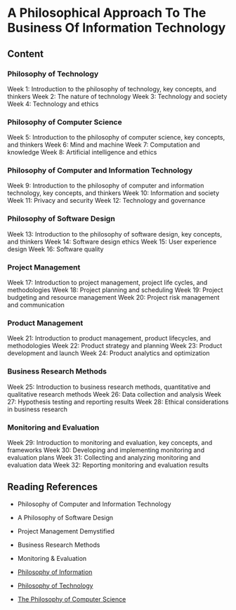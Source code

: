 # A Philosophical Approach To The Business Of Information Technology

## Content

### Philosophy of Technology

Week 1: Introduction to the philosophy of technology, key concepts, and thinkers
Week 2: The nature of technology
Week 3: Technology and society
Week 4: Technology and ethics

### Philosophy of Computer Science

Week 5: Introduction to the philosophy of computer science, key concepts, and thinkers
Week 6: Mind and machine
Week 7: Computation and knowledge
Week 8: Artificial intelligence and ethics

### Philosophy of Computer and Information Technology

Week 9: Introduction to the philosophy of computer and information technology, key concepts, and thinkers
Week 10: Information and society
Week 11: Privacy and security
Week 12: Technology and governance

### Philosophy of Software Design

Week 13: Introduction to the philosophy of software design, key concepts, and thinkers
Week 14: Software design ethics
Week 15: User experience design
Week 16: Software quality

### Project Management

Week 17: Introduction to project management, project life cycles, and methodologies
Week 18: Project planning and scheduling
Week 19: Project budgeting and resource management
Week 20: Project risk management and communication

### Product Management

Week 21: Introduction to product management, product lifecycles, and methodologies
Week 22: Product strategy and planning
Week 23: Product development and launch
Week 24: Product analytics and optimization

### Business Research Methods

Week 25: Introduction to business research methods, quantitative and qualitative research methods
Week 26: Data collection and analysis
Week 27: Hypothesis testing and reporting results
Week 28: Ethical considerations in business research

### Monitoring and Evaluation

Week 29: Introduction to monitoring and evaluation, key concepts, and frameworks
Week 30: Developing and implementing monitoring and evaluation plans
Week 31: Collecting and analyzing monitoring and evaluation data
Week 32: Reporting monitoring and evaluation results

## Reading References

* Philosophy of Computer and Information Technology
* A Philosophy of Software Design
* Project Management Demystified
* Business Research Methods
* Monitoring & Evaluation

* [Philosophy of Information](https://plato.stanford.edu/entries/information/)
* [Philosophy of Technology](https://plato.stanford.edu/entries/technology/)
* [The Philosophy of Computer Science](https://plato.stanford.edu/entries/computer-science/)